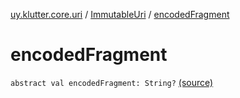 [uy.klutter.core.uri](../index.md) / [ImmutableUri](index.md) / [encodedFragment](.)


# encodedFragment
`abstract val encodedFragment: String?` [(source)](https://github.com/kohesive/klutter/blob/master/core-jdk6/src/main/kotlin/uy/klutter/core/uri/UriBuilder.kt#L36)


